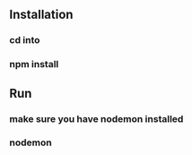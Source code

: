 ## Installation

### cd into <project folder>

### npm install

## Run

### make sure you have nodemon installed

### nodemon <project folder>